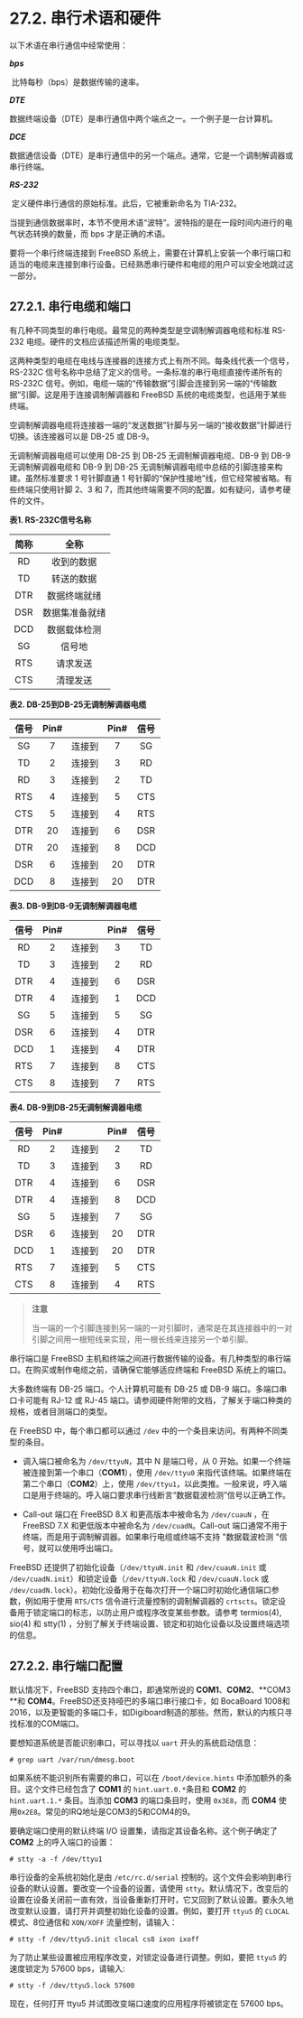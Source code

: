 # 27.2. 串行术语和硬件

以下术语在串行通信中经常使用：

***bps***

​	比特每秒（bps）是数据传输的速率。

***DTE***

​	数据终端设备（DTE）是串行通信中两个端点之一。一个例子是一台计算机。

***DCE***

​	数据通信设备（DTE）是串行通信中的另一个端点。通常，它是一个调制解调器或串行终端。

***RS-232***

​	定义硬件串行通信的原始标准。此后，它被重新命名为 TIA-232。

当提到通信数据率时，本节不使用术语“波特”。波特指的是在一段时间内进行的电气状态转换的数量，而 bps 才是正确的术语。

要将一个串行终端连接到 FreeBSD 系统上，需要在计算机上安装一个串行端口和适当的电缆来连接到串行设备。已经熟悉串行硬件和电缆的用户可以安全地跳过这一部分。

## 27.2.1. 串行电缆和端口

有几种不同类型的串行电缆。最常见的两种类型是空调制解调器电缆和标准 RS-232 电缆。硬件的文档应该描述所需的电缆类型。

这两种类型的电缆在电线与连接器的连接方式上有所不同。每条线代表一个信号，RS-232C 信号名称中总结了定义的信号。一条标准的串行电缆直接传递所有的 RS-232C 信号。例如，电缆一端的“传输数据”引脚会连接到另一端的“传输数据”引脚。这是用于连接调制解调器和 FreeBSD 系统的电缆类型，也适用于某些终端。

空调制解调器电缆将连接器一端的“发送数据”针脚与另一端的“接收数据”针脚进行切换。该连接器可以是 DB-25 或 DB-9。

无调制解调器电缆可以使用 DB-25 到 DB-25 无调制解调器电缆、DB-9 到 DB-9 无调制解调器电缆和 DB-9 到 DB-25 无调制解调器电缆中总结的引脚连接来构建。虽然标准要求 1 号针脚直通 1 号针脚的“保护性接地”线，但它经常被省略。有些终端只使用针脚 2、3 和 7，而其他终端需要不同的配置。如有疑问，请参考硬件的文件。

**表1. RS-232C信号名称**

| 简称 |      全称      |
| :--: | :------------: |
|  RD  |   收到的数据   |
|  TD  |   转送的数据   |
| DTR  |  数据终端就绪  |
| DSR  | 数据集准备就绪 |
| DCD  |  数据载体检测  |
|  SG  |     信号地     |
| RTS  |    请求发送    |
| CTS  |    清理发送    |

**表2. DB-25到DB-25无调制解调器电缆**

| 信号 | Pin# |        | Pin# | 信号 |
| :--: | :--: | :----: | :--: | :--: |
|  SG  |  7   | 连接到 |  7   |  SG  |
|  TD  |  2   | 连接到 |  3   |  RD  |
|  RD  |  3   | 连接到 |  2   |  TD  |
| RTS  |  4   | 连接到 |  5   | CTS  |
| CTS  |  5   | 连接到 |  4   | RTS  |
| DTR  |  20  | 连接到 |  6   | DSR  |
| DTR  |  20  | 连接到 |  8   | DCD  |
| DSR  |  6   | 连接到 |  20  | DTR  |
| DCD  |  8   | 连接到 |  20  | DTR  |

**表3. DB-9到DB-9无调制解调器电缆**

| 信号 | Pin# |        | Pin# | 信号 |
| :--: | :--: | :----: | :--: | :--: |
|RD|2|连接到|3|TD|
|TD|3|连接到|2|RD|
|DTR|4|连接到|6|DSR|
|DTR|4|连接到|1|DCD|
|SG|5|连接到|5|SG|
|DSR|6|连接到|4|DTR|
|DCD|1|连接到|4|DTR|
|RTS|7|连接到|8|CTS|
|CTS|8|连接到|7|RTS|

**表4. DB-9到DB-25无调制解调器电缆**

| 信号 | Pin# |        | Pin# | 信号 |
| :--: | :--: | :----: | :--: | :--: |
|RD|2|连接到|2|TD|
|TD|3|连接到|3|RD|
|DTR|4|连接到|6|DSR|
|DTR|4|连接到|8|DCD|
|SG|5|连接到|7|SG|
|DSR|6|连接到|20|DTR|
|DCD|1|连接到|20|DTR|
|RTS|7|连接到|5|CTS|
|CTS|8|连接到|4|RTS|

> **注意**
>
> 当一端的一个引脚连接到另一端的一对引脚时，通常是在其连接器中的一对引脚之间用一根短线来实现，用一根长线来连接另一个单引脚。

串行端口是 FreeBSD 主机和终端之间进行数据传输的设备。有几种类型的串行端口。在购买或制作电缆之前，请确保它能够适应终端和 FreeBSD 系统上的端口。

大多数终端有 DB-25 端口。个人计算机可能有 DB-25 或 DB-9 端口。多端口串口卡可能有 RJ-12 或 RJ-45 端口。请参阅硬件附带的文档，了解关于端口种类的规格，或者目测端口的类型。

在 FreeBSD 中，每个串口都可以通过 `/dev` 中的一个条目来访问。有两种不同类型的条目。

- 调入端口被命名为 `/dev/ttyuN`，其中 N 是端口号，从 0 开始。如果一个终端被连接到第一个串口（**COM1**），使用 `/dev/ttyu0` 来指代该终端。如果终端在第二个串口（**COM2**）上，使用 `/dev/ttyu1`，以此类推。一般来说，呼入端口是用于终端的。呼入端口要求串行线断言“数据载波检测”信号以正确工作。
  
- Call-out 端口在 FreeBSD 8.X 和更高版本中被命名为 `/dev/cuauN` ，在 FreeBSD 7.X 和更低版本中被命名为 `/dev/cuadN`。Call-out 端口通常不用于终端，而是用于调制解调器。如果串行电缆或终端不支持 "数据载波检测 "信号，就可以使用呼出端口。

FreeBSD 还提供了初始化设备（`/dev/ttyuN.init` 和 `/dev/cuauN.init` 或 `/dev/cuadN.init`）和锁定设备（`/dev/ttyuN.lock` 和 `/dev/cuauN.lock` 或 `/dev/cuadN.lock`）。初始化设备用于在每次打开一个端口时初始化通信端口参数，例如用于使用 `RTS/CTS` 信令进行流量控制的调制解调器的 `crtscts`。锁定设备用于锁定端口的标志，以防止用户或程序改变某些参数。请参考 termios(4), sio(4) 和 stty(1) ，分别了解关于终端设置、锁定和初始化设备以及设置终端选项的信息。

## 27.2.2. 串行端口配置

默认情况下，FreeBSD 支持四个串口，即通常所说的 **COM1**、**COM2**、**COM3 **和 **COM4**。FreeBSD还支持哑巴的多端口串行接口卡，如 BocaBoard 1008和2016，以及更智能的多端口卡，如Digiboard制造的那些。然而，默认的内核只寻找标准的COM端口。

要想知道系统是否能识别串口，可以寻找以 `uart` 开头的系统启动信息：

```
# grep uart /var/run/dmesg.boot
```

如果系统不能识别所有需要的串口，可以在 `/boot/device.hints` 中添加额外的条目。这个文件已经包含了 **COM1** 的 `hint.uart.0.*`条目和 **COM2** 的 `hint.uart.1.*` 条目。当添加 **COM3** 的端口条目时，使用 `0x3E8`，而 **COM4** 使用`0x2E8`。常见的IRQ地址是COM3的5和COM4的9。

要确定端口使用的默认终端 I/O 设置集，请指定其设备名称。这个例子确定了 **COM2** 上的呼入端口的设置：

```
# stty -a -f /dev/ttyu1
```

串行设备的全系统初始化是由 `/etc/rc.d/serial` 控制的。这个文件会影响到串行设备的默认设置。要改变一个设备的设置，请使用 `stty`。默认情况下，改变后的设置在设备关闭前一直有效，当设备重新打开时，它又回到了默认设置。要永久地改变默认设置，请打开并调整初始化设备的设置。例如，要打开 `ttyu5` 的 `CLOCAL` 模式、8位通信和 `XON/XOFF` 流量控制，请输入：

```
# stty -f /dev/ttyu5.init clocal cs8 ixon ixoff
```

为了防止某些设置被应用程序改变，对锁定设备进行调整。例如，要把 `ttyu5` 的速度锁定为 57600 bps，请输入:

```
# stty -f /dev/ttyu5.lock 57600
```

现在，任何打开 ttyu5 并试图改变端口速度的应用程序将被锁定在 57600 bps。
